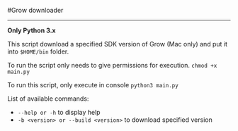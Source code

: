 #Grow downloader
****

**Only Python 3.x**

This script download a specified SDK version of Grow (Mac only) 
and put it into `$HOME/bin` folder.

To run the script only needs to give permissions for execution. `chmod +x main.py`

To run this script, only execute in console `python3 main.py`

List of available commands:

* `--help or -h` to display help
* `-b <version> or --build <version>` to download specified version 